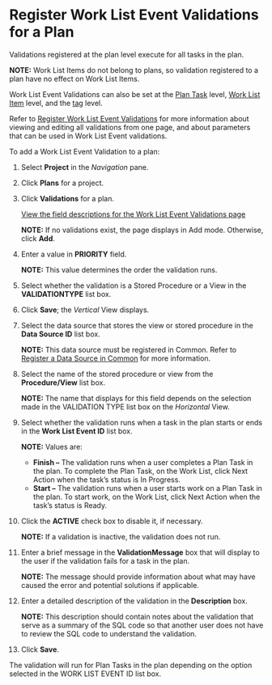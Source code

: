 # Register Work List Event Validations for a Plan

Validations registered at the plan level execute for all tasks in the
plan.

**NOTE:** Work List Items do not belong to plans, so validation
registered to a plan have no effect on Work List Items.

Work List Event Validations can also be set at the [Plan
Task](Register_WorkList_Event_Validations_Plan_Task.htm) level, [Work
List Item](Register_WorkList_Event_Valid_WorkList_Item.htm) level, and
the [tag](Configure_Logic_Tags.htm) level.

Refer to [Register Work List Event
Validations](Register_Work_List_Event_Validations.htm) for more
information about viewing and editing all validations from one page, and
about parameters that can be used in Work List Event validations.

To add a Work List Event Validation to a plan:

1.  Select **Project** in the *Navigation* pane.

2.  Click **Plans** for a project.

3.  Click **Validations** for a plan.
    
    [View the field descriptions for the Work List Event Validations
    page](../Page_Desc/Work_List_Event_Validations_H.htm)
    
    **NOTE:** If no validations exist, the page displays in Add mode.
    Otherwise, click **Add**.

4.  Enter a value in **PRIORITY** field.
    
    **NOTE:** This value determines the order the validation runs.

5.  Select whether the validation is a Stored Procedure or a View in the
    **VALIDATIONTYPE** list box.

6.  Click **Save**; the *Vertical* View displays.

7.  Select the data source that stores the view or stored procedure in
    the **Data Source ID** list box.
    
    **NOTE:** This data source must be registered in Common. Refer to
    [Register a Data Source in
    Common](../../Common/Use_Cases/Register_a_Data_Source_in_Common.htm)
    for more information.

8.  Select the name of the stored procedure or view from the
    **Procedure/View** list box.
    
    **NOTE:** The name that displays for this field depends on the
    selection made in the VALIDATION TYPE list box on the *Horizontal*
    View.

9.  Select whether the validation runs when a task in the plan starts or
    ends in the **Work List Event ID** list box.
    
    **NOTE:** Values are:
    
      - **Finish –** The validation runs when a user completes a Plan
        Task in the plan. To complete the Plan Task, on the Work List,
        click Next Action when the task’s status is In Progress.
      - **Start –** The validation runs when a user starts work on a
        Plan Task in the plan. To start work, on the Work List, click
        Next Action when the task’s status is Ready.

10. Click the <span style="font-weight: bold;">ACTIVE</span><span> check
    box to disable it, if necessary.</span>
    
    **NOTE:** If a validation is inactive, the validation does not run.

11. Enter a brief message in the **ValidationMessage** box that will
    display to the user if the validation fails for a task in the plan.
    
    **NOTE:** The message should provide information about what may have
    caused the error and potential solutions if applicable.

12. Enter a detailed description of the validation in the
    **Description** box.
    
    **NOTE:** This description should contain notes about the validation
    that serve as a summary of the SQL code so that another user does
    not have to review the SQL code to understand the validation.

13. Click **Save**.

The validation will run for Plan Tasks in the plan depending on the
option selected in the WORK LIST EVENT ID list box.
